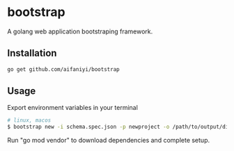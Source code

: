 # bootstrap

A golang web application bootstraping framework.

## Installation
```bash
go get github.com/aifaniyi/bootstrap
```

## Usage

Export environment variables in your terminal

```bash
# linux, macos
$ bootstrap new -i schema.spec.json -p newproject -o /path/to/output/dir
```

Run "go mod vendor" to download dependencies and complete setup.
